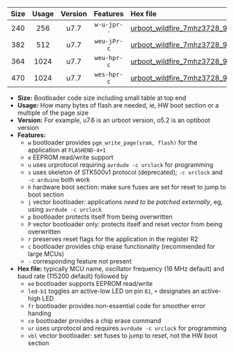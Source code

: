 |Size|Usage|Version|Features|Hex file|
|:-:|:-:|:-:|:-:|:--|
|240|256|u7.7|`w-u-jpr--`|[urboot_wildfire_7mhz3728_9600bps_led+b5_ur_vbl.hex](https://raw.githubusercontent.com/stefanrueger/urboot.hex/main/boards/wildfire/fcpu_7mhz3728/9600_bps/urboot_wildfire_7mhz3728_9600bps_led+b5_ur_vbl.hex)|
|382|512|u7.7|`weu-jPr-c`|[urboot_wildfire_7mhz3728_9600bps_ee_led+b5_fr_ce_ur_vbl.hex](https://raw.githubusercontent.com/stefanrueger/urboot.hex/main/boards/wildfire/fcpu_7mhz3728/9600_bps/urboot_wildfire_7mhz3728_9600bps_ee_led+b5_fr_ce_ur_vbl.hex)|
|364|1024|u7.7|`weu-hpr-c`|[urboot_wildfire_7mhz3728_9600bps_ee_led+b5_fr_ce_ur.hex](https://raw.githubusercontent.com/stefanrueger/urboot.hex/main/boards/wildfire/fcpu_7mhz3728/9600_bps/urboot_wildfire_7mhz3728_9600bps_ee_led+b5_fr_ce_ur.hex)|
|470|1024|u7.7|`wes-hpr-c`|[urboot_wildfire_7mhz3728_9600bps_ee_led+b5_fr_ce.hex](https://raw.githubusercontent.com/stefanrueger/urboot.hex/main/boards/wildfire/fcpu_7mhz3728/9600_bps/urboot_wildfire_7mhz3728_9600bps_ee_led+b5_fr_ce.hex)|

- **Size:** Bootloader code size including small table at top end
- **Usage:** How many bytes of flash are needed, ie, HW boot section or a multiple of the page size
- **Version:** For example, u7.6 is an urboot version, o5.2 is an optiboot version
- **Features:**
  + `w` bootloader provides `pgm_write_page(sram, flash)` for the application at `FLASHEND-4+1`
  + `e` EEPROM read/write support
  + `u` uses urprotocol requiring `avrdude -c urclock` for programming
  + `s` uses skeleton of STK500v1 protocol (deprecated); `-c urclock` and `-c arduino` both work
  + `h` hardware boot section: make sure fuses are set for reset to jump to boot section
  + `j` vector bootloader: applications *need to be patched externally*, eg, using `avrdude -c urclock`
  + `p` bootloader protects itself from being overwritten
  + `P` vector bootloader only: protects itself and reset vector from being overwritten
  + `r` preserves reset flags for the application in the register R2
  + `c` bootloader provides chip erase functionality (recommended for large MCUs)
  + `-` corresponding feature not present
- **Hex file:** typically MCU name, oscillator frequency (16 MHz default) and baud rate (115200 default) followed by
  + `ee` bootloader supports EEPROM read/write
  + `led-b1` toggles an active-low LED on pin `B1`, `+` designates an active-high LED
  + `fr` bootloader provides non-essential code for smoother error handing
  + `ce` bootloader provides a chip erase command
  + `ur` uses urprotocol and requires `avrdude -c urclock` for programming
  + `vbl` vector bootloader: set fuses to jump to reset, not the HW boot section
